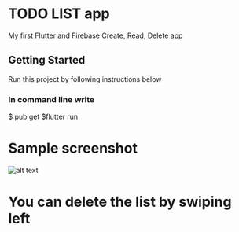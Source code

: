 # TODO LIST app

My first Flutter and Firebase Create, Read, Delete app

## Getting Started
Run this project by following instructions below
### In command line write
$ pub get 
$flutter run

# Sample screenshot
![alt text](https://github.com/gaseer/todo_flutter_firebase.git/todo.png)
# You can delete the list by swiping left
